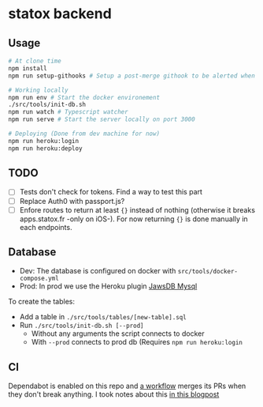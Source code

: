 # statox backend

## Usage

```bash
# At clone time
npm install
npm run setup-githooks # Setup a post-merge githook to be alerted when dependabot merged a PR

# Working locally
npm run env # Start the docker environement
./src/tools/init-db.sh
npm run watch # Typescript watcher
npm run serve # Start the server locally on port 3000

# Deploying (Done from dev machine for now)
npm run heroku:login
npm run heroku:deploy
```

## TODO

-   [ ] Tests don't check for tokens. Find a way to test this part
-   [ ] Replace Auth0 with passport.js?
-   [ ] Enfore routes to return at least `{}` instead of nothing (otherwise it breaks apps.statox.fr -only on iOS-). For now returning `{}` is done manually in each endpoints.

## Database

-   Dev: The database is configured on docker with `src/tools/docker-compose.yml`
-   Prod: In prod we use the Heroku plugin [JawsDB Mysql](https://elements.heroku.com/addons/jawsdb)

To create the tables:

-   Add a table in `./src/tools/tables/[new-table].sql`
-   Run `./src/tools/init-db.sh [--prod]`
    -   Without any arguments the script connects to docker
    -   With `--prod` connects to prod db (Requires `npm run heroku:login`

## CI

Dependabot is enabled on this repo and [a workflow](./.github/workflow/dependabot-auto-merge.yml) merges its PRs when they don't break anything. I took notes about this [in this blogpost](https://www.statox.fr/posts/2024/04/github_dependabot_auto_merge/)
